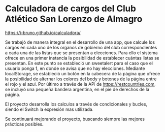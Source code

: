 # Calculadora de cargos del Club Atlético San Lorenzo de Almagro
https://i-bruno.github.io/calculadora/

Se trabajó de manera integral en el desarrollo de una app, que calcule los cargos en cada uno de los organos de gobierno del club correspondientes a cada una de las listas que se presentan a elecciones.
Para ello el sistema ofrece en una primer instancia la posibilidad de establecer cuántas listas se presentan.
En este punto se estableció un sweetalert para el caso que el usuario ponga 1, en donde se avisa que no hay elecciones.
Mediante localStorage, se estableció un botón en la cabecera de la página que ofrece la posibilidad de alternar los colores del body y botones de la página entre el rojo y el azul.
Por último a través de la API de https://restcountries.com, se incluyó una pequeña bandera argentina, en el pie de derechos de la página.

El proyecto desarrolla los calculos a través de condicionales y bucles, siendo el Switch la expresión mas utilizada.

Se continuará mejorando el proyecto, buscando siempre las mejores prácticas posibles.
